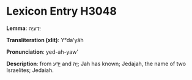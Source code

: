 # Lexicon Entry H3048

**Lemma**: יְדַעְיָה

**Transliteration (xlit)**: Yᵉdaʻyâh

**Pronunciation**: yed-ah-yaw'

**Description**:
from יָדַע and יָהּ; Jah has known; Jedajah, the name of two Israelites; Jedaiah.
